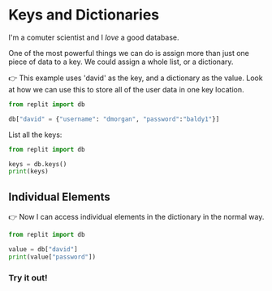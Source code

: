 # Keys and Dictionaries

I'm a comuter scientist and I *love* a good database. 

One of the most powerful things we can do is assign more than just one piece of data to a key. We could assign a whole list, or a dictionary.

👉 This example uses 'david' as the key, and a dictionary as the value. Look at how we can use this to store all of the user data in one key location.

```python
from replit import db

db["david" = {"username": "dmorgan", "password":"baldy1"}]
```

List all the keys:

```python
from replit import db

keys = db.keys()
print(keys)
```

## Individual Elements
👉 Now I can access individual elements in the dictionary in the normal way.

```python
from replit import db

value = db["david"]
print(value["password"])
```

### Try it out!